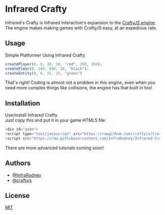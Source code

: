 
# Infrared Crafty

Infrared's Crafty is Infrared Interactive's expansion to the [CraftyJS engine](https://github.com/craftyjs/Crafty). The engine makes making games with CraftyJS easy, at an expedious rate.
## Usage
Simple Platformer Using Infrared Crafty
```javascript
createPlayer(0, 0, 30, 30, "red", 200, 150);
createFloor(0, 240, 600, 10, "black");
createEntity(0, 0, 15, 15, "green")
```
That's right! Coding is almost not a problem in this engine, even when you need more complex things like collisions, the engine has that built in too!


## Installation

Use/install Infrared Crafty\
Just copy this and put it in your game HTML5 file:
  ```javascript
  <div id="game">
  <script type="text/javascript" src="https://rawgithub.com/craftyjs/Crafty/release/dist/crafty-min.js"></script>
  <script src="https://raw.githubusercontent.com/InfraRodney/Infrared-Crafty/main/core.js"></script>
  ```
  There are more advanced tutorials coming soon!
## Authors

- [@InfraRodney](https://www.github.com/InfraRodney)
- [@craftyjs](https://github.com/craftyjs)
## License

[MIT](https://choosealicense.com/licenses/mit/)

